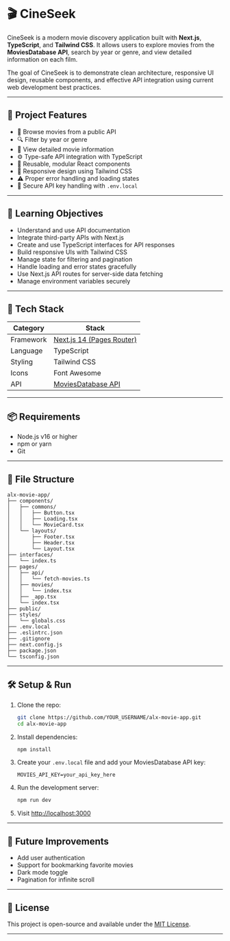 # 🎬 CineSeek

CineSeek is a modern movie discovery application built with **Next.js**, **TypeScript**, and **Tailwind CSS**. It allows users to explore movies from the **MoviesDatabase API**, search by year or genre, and view detailed information on each film.

The goal of CineSeek is to demonstrate clean architecture, responsive UI design, reusable components, and effective API integration using current web development best practices.

---

## 🚀 Project Features

- 🎥 Browse movies from a public API
- 🔍 Filter by year or genre
- 📄 View detailed movie information
- ⚙️ Type-safe API integration with TypeScript
- 🧱 Reusable, modular React components
- 🎨 Responsive design using Tailwind CSS
- ⚠️ Proper error handling and loading states
- 🔐 Secure API key handling with `.env.local`

---

## 🎯 Learning Objectives

- Understand and use API documentation
- Integrate third-party APIs with Next.js
- Create and use TypeScript interfaces for API responses
- Build responsive UIs with Tailwind CSS
- Manage state for filtering and pagination
- Handle loading and error states gracefully
- Use Next.js API routes for server-side data fetching
- Manage environment variables securely

---

## 🧰 Tech Stack

| Category  | Stack                                                              |
| --------- | ------------------------------------------------------------------ |
| Framework | [Next.js 14 (Pages Router)](https://nextjs.org)                    |
| Language  | TypeScript                                                         |
| Styling   | Tailwind CSS                                                       |
| Icons     | Font Awesome                                                       |
| API       | [MoviesDatabase API](https://www.themoviedb.org/documentation/api) |

---

## 📦 Requirements

- Node.js v16 or higher
- npm or yarn
- Git

---

## 📁 File Structure

```
alx-movie-app/
├── components/
│   ├── commons/
│   │   ├── Button.tsx
│   │   ├── Loading.tsx
│   │   └── MovieCard.tsx
│   └── layouts/
│       ├── Footer.tsx
│       ├── Header.tsx
│       └── Layout.tsx
├── interfaces/
│   └── index.ts
├── pages/
│   ├── api/
│   │   └── fetch-movies.ts
│   ├── movies/
│   │   └── index.tsx
│   ├── _app.tsx
│   └── index.tsx
├── public/
├── styles/
│   └── globals.css
├── .env.local
├── .eslintrc.json
├── .gitignore
├── next.config.js
├── package.json
└── tsconfig.json
```

---

## 🛠 Setup & Run

1. Clone the repo:

   ```bash
   git clone https://github.com/YOUR_USERNAME/alx-movie-app.git
   cd alx-movie-app
   ```

2. Install dependencies:

   ```bash
   npm install
   ```

3. Create your `.env.local` file and add your MoviesDatabase API key:

   ```env
   MOVIES_API_KEY=your_api_key_here
   ```

4. Run the development server:

   ```bash
   npm run dev
   ```

5. Visit [http://localhost:3000](http://localhost:3000)

---

## 🧪 Future Improvements

- Add user authentication
- Support for bookmarking favorite movies
- Dark mode toggle
- Pagination for infinite scroll

---

## 📄 License

This project is open-source and available under the [MIT License](LICENSE).

---
